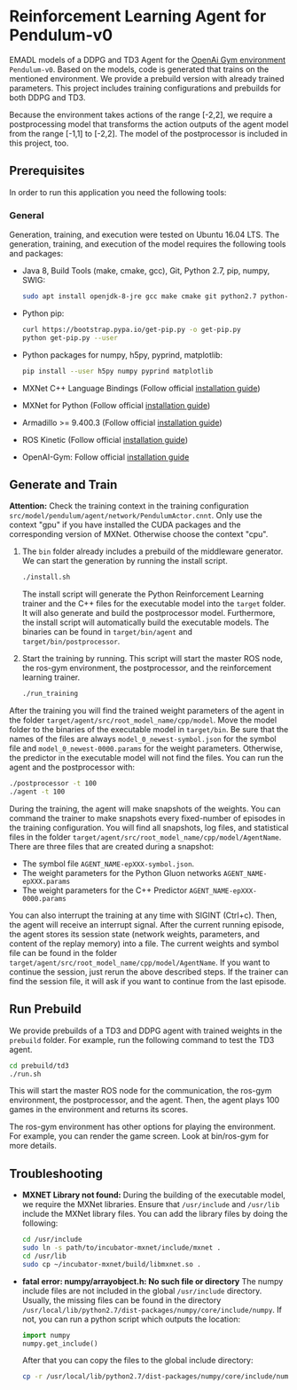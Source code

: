 # Reinforcement Learning Agent for Pendulum-v0

EMADL models of a DDPG and TD3 Agent for the [OpenAi Gym environment](https://gym.openai.com/envs/Pendulum-v0/) `Pendulum-v0`. Based on the models, code is generated that trains on the mentioned environment.
We provide a prebuild version with already trained parameters.
This project includes training configurations and prebuilds for both DDPG and TD3.

Because the environment takes actions of the range [-2,2], we require a postprocessing model that transforms the action outputs of the agent model from the range [-1,1] to [-2,2]. The model of the postprocessor is included in this project, too.

## Prerequisites

In order to run this application you need the following tools:

### General

Generation, training, and execution were tested on Ubuntu 16.04 LTS. The generation, training, and execution of the model requires the following tools and packages:
  
- Java 8, Build Tools (make, cmake, gcc), Git, Python 2.7, pip, numpy, SWIG:

    ```bash
    sudo apt install openjdk-8-jre gcc make cmake git python2.7 python-dev python-numpy swig libboost-all-dev curl
    ```
- Python pip:
    ```bash
    curl https://bootstrap.pypa.io/get-pip.py -o get-pip.py
    python get-pip.py --user
    ```

- Python packages for numpy, h5py, pyprind, matplotlib:

    ```bash
    pip install --user h5py numpy pyprind matplotlib
    ```

- MXNet C++ Language Bindings (Follow official [installation guide](https://mxnet.incubator.apache.org/versions/master/install/ubuntu_setup.html))
- MXNet for Python (Follow official [installation guide](https://mxnet.incubator.apache.org/versions/master/install/index.html?platform=Linux&language=Python&processor=CPU))
- Armadillo >= 9.400.3 (Follow official [installation guide](http://arma.sourceforge.net/download.html))
- ROS Kinetic (Follow official [installation guide](http://wiki.ros.org/kinetic/Installation/Ubuntu))
- OpenAI-Gym: Follow official [installation guide](https://github.com/openai/gym#installation)

## Generate and Train

**Attention:** Check the training context in the training configuration `src/model/pendulum/agent/network/PendulumActor.cnnt`. Only use the context "gpu" if you have installed the CUDA packages and the corresponding version of MXNet. Otherwise choose the context "cpu".

1) The `bin` folder already includes a prebuild of the middleware generator. We can start the generation by running the install script.
    ```bash
    ./install.sh
    ```
    The install script will generate the Python Reinforcement Learning trainer and the C++ files for the executable model into the `target` folder. It will also generate and build the postprocessor model. Furthermore, the install script will automatically build the executable models. The binaries can be found in `target/bin/agent` and `target/bin/postprocessor`.

2) Start the training by running. This script will start the master ROS node, the ros-gym environment, the postprocessor, and the reinforcement learning trainer.
    ```bash
    ./run_training
    ```

After the training you will find the trained weight parameters of the agent in the folder `target/agent/src/root_model_name/cpp/model`. Move the model folder to the binaries of the executable model in `target/bin`. Be sure that the names of the files are always `model_0_newest-symbol.json` for the symbol file and `model_0_newest-0000.params` for the weight parameters. Otherwise, the predictor in the executable model will not find the files. You can run the agent and the postprocessor with:
```bash
./postprocessor -t 100
./agent -t 100
```

During the training, the agent will make snapshots of the weights. You can command the trainer to make snapshots every fixed-number of episodes in the training configuration. You will find all snapshots, log files, and statistical files in the folder `target/agent/src/root_model_name/cpp/model/AgentName`.
There are three files that are created during a snapshot:
- The symbol file `AGENT_NAME-epXXX-symbol.json`.
- The weight parameters for the Python Gluon networks `AGENT_NAME-epXXX.params`
- The weight parameters for the C++ Predictor `AGENT_NAME-epXXX-0000.params`

You can also interrupt the training at any time with SIGINT (Ctrl+c). Then, the agent will receive an interrupt signal. After the current running episode, the agent stores its session state (network weights, parameters, and content of the replay memory) into a file. The current weights and symbol file can be found in the folder `target/agent/src/root_model_name/cpp/model/AgentName`. If you want to continue the session, just rerun the above described steps. If the trainer can find the session file, it will ask if you want to continue from the last episode.

## Run Prebuild
We provide prebuilds of a TD3 and DDPG agent with trained weights in the `prebuild` folder. For example, run the following command to test the TD3 agent.
```bash
cd prebuild/td3
./run.sh
```
This will start the master ROS node for the communication, the ros-gym environment, the postprocessor, and the agent. Then, the agent plays 100 games in the environment and returns its scores.

The ros-gym environment has other options for playing the environment. For example, you can render the game screen. Look at bin/ros-gym for more details.

## Troubleshooting
- **MXNET Library not found:** During the building of the executable model, we require the MXNet libraries. Ensure that  `/usr/include` and `/usr/lib` include the MXNet library files. You can add the library files by doing the following: 
    ```bash
    cd /usr/include
    sudo ln -s path/to/incubator-mxnet/include/mxnet .
    cd /usr/lib
    sudo cp ~/incubator-mxnet/build/libmxnet.so .
    ```
- **fatal error: numpy/arrayobject.h: No such file or directory** The numpy include files are not included in the global `/usr/include` directory. Usually, the missing files can be found in the directory `/usr/local/lib/python2.7/dist-packages/numpy/core/include/numpy`. If not, you can run a python script which outputs the location:
    ```python
    import numpy
    numpy.get_include()
    ```
    After that you can copy the files to the global include directory:
    ```bash
    cp -r /usr/local/lib/python2.7/dist-packages/numpy/core/include/numpy /usr/local/include
    ```
